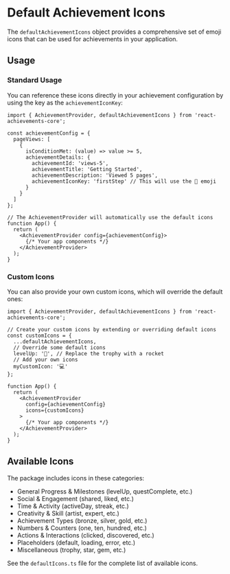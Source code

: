 # Default Achievement Icons

The `defaultAchievementIcons` object provides a comprehensive set of emoji icons that can be used for achievements in your application. 

## Usage

### Standard Usage

You can reference these icons directly in your achievement configuration by using the key as the `achievementIconKey`:

```tsx
import { AchievementProvider, defaultAchievementIcons } from 'react-achievements-core';

const achievementConfig = {
  pageViews: [
    {
      isConditionMet: (value) => value >= 5,
      achievementDetails: {
        achievementId: 'views-5',
        achievementTitle: 'Getting Started',
        achievementDescription: 'Viewed 5 pages',
        achievementIconKey: 'firstStep' // This will use the 👣 emoji
      }
    }
  ]
};

// The AchievementProvider will automatically use the default icons
function App() {
  return (
    <AchievementProvider config={achievementConfig}>
      {/* Your app components */}
    </AchievementProvider>
  );
}
```

### Custom Icons

You can also provide your own custom icons, which will override the default ones:

```tsx
import { AchievementProvider, defaultAchievementIcons } from 'react-achievements-core';

// Create your custom icons by extending or overriding default icons
const customIcons = {
  ...defaultAchievementIcons,
  // Override some default icons
  levelUp: '🚀', // Replace the trophy with a rocket
  // Add your own icons
  myCustomIcon: '💻'
};

function App() {
  return (
    <AchievementProvider 
      config={achievementConfig}
      icons={customIcons}
    >
      {/* Your app components */}
    </AchievementProvider>
  );
}
```

## Available Icons

The package includes icons in these categories:

- General Progress & Milestones (levelUp, questComplete, etc.)
- Social & Engagement (shared, liked, etc.)
- Time & Activity (activeDay, streak, etc.)
- Creativity & Skill (artist, expert, etc.)
- Achievement Types (bronze, silver, gold, etc.)
- Numbers & Counters (one, ten, hundred, etc.)
- Actions & Interactions (clicked, discovered, etc.)
- Placeholders (default, loading, error, etc.)
- Miscellaneous (trophy, star, gem, etc.)

See the `defaultIcons.ts` file for the complete list of available icons. 